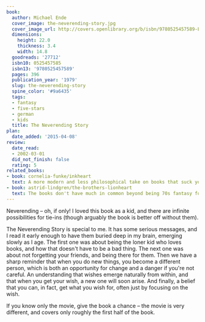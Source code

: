 ```yaml
---
book:
  author: Michael Ende
  cover_image: the-neverending-story.jpg
  cover_image_url: http://covers.openlibrary.org/b/isbn/9780525457589-L.jpg
  dimensions:
    height: 22.0
    thickness: 3.4
    width: 14.8
  goodreads: '27712'
  isbn10: 0525457585
  isbn13: '9780525457589'
  pages: 396
  publication_year: '1979'
  slug: the-neverending-story
  spine_color: '#9a6435'
  tags:
  - fantasy
  - five-stars
  - german
  - kids
  title: The Neverending Story
plan:
  date_added: '2015-04-08'
review:
  date_read:
  - 2002-03-01
  did_not_finish: false
  rating: 5
related_books:
- book: cornelia-funke/inkheart
  text: A more modern and less philosophical take on books that suck you in.
- book: astrid-lindgren/the-brothers-lionheart
  text: The books don't have much in common beyond being 70s fantasy for kids, but I loved them at the same time.
---
```

Neverending – oh, if only! I loved this book as a kid, and there are infinite possibilities for tie-ins (though arguably
the book is better off without them).

The Neverending Story is special to me. It has some serious messages, and I read it early enough to have them buried
deep in my brain, emerging slowly as I age. The first one was about being the loner kid who loves books, and how that
doesn't have to be a bad thing. The next one was about not forgetting your friends, and being there for them. Then we
have a sharp reminder that when you do new things, you become a different person, which is both an opportunity for
change and a danger if you're not careful. An understanding that wishes emerge naturally from within, and that when you
get your wish, a new one will soon arise. And finally, a belief that you can, in fact, get what you wish for, often just
by focusing on the wish.

If you know only the movie, give the book a chance – the movie is very different, and covers only roughly the first half
of the book.
